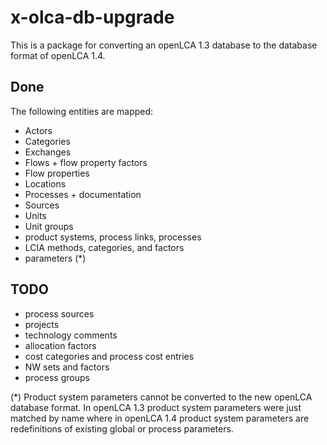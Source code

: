 x-olca-db-upgrade
=================
This is a package for converting an openLCA 1.3 database to the database format
of openLCA 1.4.

Done
----
The following entities are mapped:

* Actors
* Categories
* Exchanges
* Flows + flow property factors
* Flow properties
* Locations
* Processes + documentation
* Sources
* Units
* Unit groups
* product systems, process links, processes
* LCIA methods, categories, and factors
* parameters (*)


TODO
----
* process sources
* projects
* technology comments
* allocation factors
* cost categories and process cost entries
* NW sets and factors
* process groups

(*) Product system parameters cannot be converted to the new openLCA database 
format. In openLCA 1.3 product system parameters were just matched by name 
where in openLCA 1.4 product system parameters are redefinitions of existing
global or process parameters.